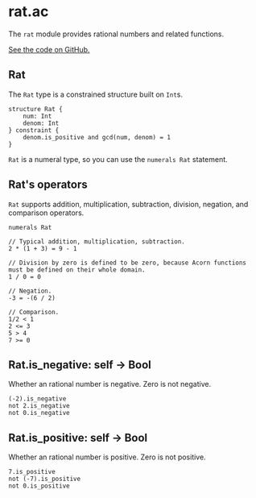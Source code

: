 # rat.ac

The `rat` module provides rational numbers and related functions.

[See the code on GitHub.](https://github.com/acornprover/acornlib/blob/master/src/rat.ac)

## Rat

The `Rat` type is a constrained structure built on `Int`s.

```acorn
structure Rat {
    num: Int
    denom: Int
} constraint {
    denom.is_positive and gcd(num, denom) = 1
}
```

`Rat` is a numeral type, so you can use the `numerals Rat` statement.

## Rat's operators

`Rat` supports addition, multiplication, subtraction, division, negation, and comparison operators.

```acorn
numerals Rat

// Typical addition, multiplication, subtraction.
2 * (1 + 3) = 9 - 1

// Division by zero is defined to be zero, because Acorn functions must be defined on their whole domain.
1 / 0 = 0

// Negation.
-3 = -(6 / 2)

// Comparison.
1/2 < 1
2 <= 3
5 > 4
7 >= 0
```

## Rat.is_negative: self -> Bool

Whether an rational number is negative. Zero is not negative.

```acorn
(-2).is_negative
not 2.is_negative
not 0.is_negative
```

## Rat.is_positive: self -> Bool

Whether an rational number is positive. Zero is not positive.

```acorn
7.is_positive
not (-7).is_positive
not 0.is_positive
```
